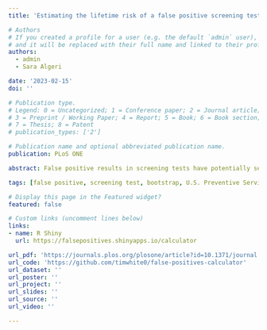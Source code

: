 ```yaml
---
title: 'Estimating the lifetime risk of a false positive screening test result'

# Authors
# If you created a profile for a user (e.g. the default `admin` user), write the username (folder name) here
# and it will be replaced with their full name and linked to their profile.
authors:
  - admin
  - Sara Algeri

date: '2023-02-15'
doi: ''

# Publication type.
# Legend: 0 = Uncategorized; 1 = Conference paper; 2 = Journal article;
# 3 = Preprint / Working Paper; 4 = Report; 5 = Book; 6 = Book section;
# 7 = Thesis; 8 = Patent
# publication_types: ['2']

# Publication name and optional abbreviated publication name.
publication: PLoS ONE

abstract: False positive results in screening tests have potentially severe psychological, medical, and financial consequences for the recipient. However, there have been few efforts to quantify how the risk of a false positive accumulates over time. We seek to fill this gap by estimating the probability that an individual who adheres to the U.S. Preventive Services Task Force (USPSTF) screening guidelines will receive at least one false positive in a lifetime. To do so, we assembled a data set of 116 studies cited by the USPSTF that report the number of true positives, false negatives, true negatives, and false positives for the primary screening procedure for one of five cancers or six sexually transmitted diseases. We use these data to estimate the probability that an individual in one of 14 demographic subpopulations will receive at least one false positive for one of these eleven diseases in a lifetime. We specify a suitable statistical model to account for the hierarchical structure of the data, and we use the parametric bootstrap to quantify the uncertainty surrounding our estimates. The estimated probability of receiving at least one false positive in a lifetime is 85.5% (±0.9%) and 38.9% (±3.6%) for baseline groups of women and men, respectively. It is higher for subpopulations recommended to screen more frequently than the baseline, including more vulnerable groups such as pregnant women and men who have sex with men. Since screening technology is imperfect, false positives remain inevitable. The high lifetime risk of a false positive reveals the importance of educating patients about this phenomenon.

tags: [false positive, screening test, bootstrap, U.S. Preventive Services Task Force]

# Display this page in the Featured widget?
featured: false

# Custom links (uncomment lines below)
links:
- name: R Shiny
  url: https://falsepositives.shinyapps.io/calculator

url_pdf: 'https://journals.plos.org/plosone/article?id=10.1371/journal.pone.0281153'
url_code: 'https://github.com/timwhite0/false-positives-calculator'
url_dataset: ''
url_poster: ''
url_project: ''
url_slides: ''
url_source: ''
url_video: ''

---
```

